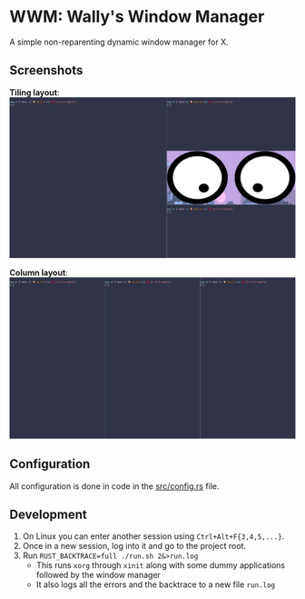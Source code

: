 # WWM: Wally's Window Manager
A simple non-reparenting dynamic window manager for X.

## Screenshots
__Tiling layout__:
![tiling layout](./screenshots/screenshot-1.png)

__Column layout__:
![column layout](./screenshots/screenshot-2.png)

## Configuration
All configuration is done in code in the [src/config.rs](./src/config.rs) file.

## Development
1. On Linux you can enter another session using `Ctrl+Alt+F{3,4,5,...}`.
2. Once in a new session, log into it and go to the project root.
3. Run `RUST_BACKTRACE=full ./run.sh 2&>run.log`
    - This runs `xorg` through `xinit` along with some dummy applications
      followed by the window manager
    - It also logs all the errors and the backtrace to a new file `run.log`
